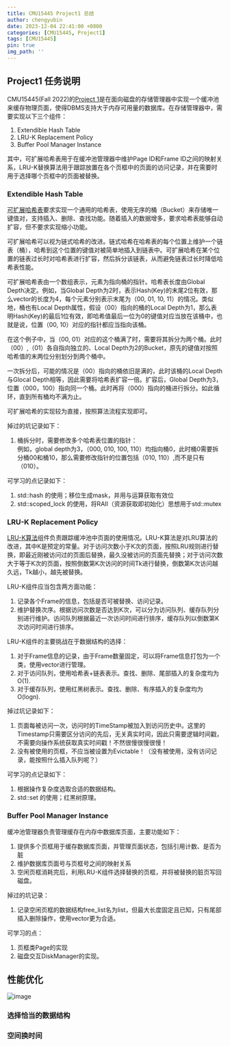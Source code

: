 ```yaml
---
title: CMU15445 Project1 总结
author: chengyubin
date: 2023-12-04 22:41:00 +0800
categories: [CMU15445, Project1]
tags: [CMU15445]
pin: true
img_path: ''
---
```


## Project1 任务说明
CMU15445(Fall 2022)的[Project 1](https://15445.courses.cs.cmu.edu/fall2022/project1/)是在面向磁盘的存储管理器中实现一个缓冲池来缓存物理页面，使得DBMS支持大于内存可用量的数据库。在存储管理器中，需要实现以下三个组件：
1. Extendible Hash Table  
2. LRU-K Replacement Policy
3. Buffer Pool Manager Instance  

其中，可扩展哈希表用于在缓冲池管理器中维护Page ID和Frame ID之间的映射关系，LRU-K替换算法用于跟踪放置在各个页框中的页面的访问记录，并在需要时用于选择哪个页框中的页面被替换。

### Extendible Hash Table  
[可扩展哈希表](https://15445.courses.cs.cmu.edu/fall2022/slides/07-hashtables.pdf)要求实现一个通用的哈希表，使用无序的桶（Bucket）来存储唯一键值对，支持插入、删除、查找功能。随着插入的数据增多，要求哈希表能够自动扩容，但不要求实现缩小功能。

可扩展哈希可以视为链式哈希的改进。链式哈希在哈希表的每个位置上维护一个链表（桶），哈希到这个位置的键值对被简单地插入到链表中。可扩展哈希在某个位置的链表过长时对哈希表进行扩容，然后拆分该链表，从而避免链表过长时降低哈希表性能。

可扩展哈希表由一个数组表示，元素为指向桶的指针。哈希表长度由Global Depth决定。例如，当Global Depth为2时，表示Hash(Key)的末尾2位有效，那么vector的长度为4，每个元素分别表示末尾为（00, 01, 10, 11）的情况。类似地，桶也有Local Depth属性，假设（00）指向的桶的Local Depth为1，那么表明Hash(Key)的最后1位有效，即哈希值最后一位为0的键值对应当放在该桶中，也就是说，位置（00, 10）对应的指针都应当指向该桶。

在这个例子中，当（00, 01）对应的这个桶满了时，需要将其拆分为两个桶。此时（00）,（01）各自指向独立的、Local Depth为2的Bucket，原先的键值对按照哈希值的末两位分别划分到两个桶中。

一次拆分后，可能的情况是（00）指向的桶依旧是满的，此时该桶的Local Depth与Glocal Depth相等，因此需要将哈希表扩容一倍。扩容后，Global Depth为3，位置（000，100）指向同一个桶。此时再将（000）指向的桶进行拆分。如此循环，直到所有桶均不满为止。

可扩展哈希的实现较为直接，按照算法流程实现即可。

掉过的坑记录如下：  
1. 桶拆分时，需要修改多个哈希表位置的指针：  
   例如，global depth为3，（000, 010, 100, 110）均指向桶0，此时桶0需要拆分桶00和桶10，那么需要修改指针的位置包括（010, 110）,而不是只有（010）。

可学习的点记录如下：
1. std::hash 的使用；移位生成mask，并用与运算获取有效位
2. std::scoped_lock 的使用，将RAII（资源获取即初始化）思想用于std::mutex

### LRU-K Replacement Policy
[LRU-K算法](https://15445.courses.cs.cmu.edu/fall2022/slides/06-bufferpool.pdf)组件负责跟踪缓冲池中页面的使用情况。LRU-K算法是对LRU算法的改进，其中K是预定的常量。对于访问次数小于K次的页面，按照LRU规则进行替换，即最近刚被访问过的页面后替换，最久没被访问的页面先替换；对于访问次数大于等于K次的页面，按照倒数第K次访问的时间Tk进行替换，倒数第K次访问越久远，Tk越小，越先被替换。

LRU-K组件应当包含两方面功能：
1. 记录各个Frame的信息，包括是否可被替换、访问记录。
2. 维护替换次序。根据访问次数是否达到K次，可以分为访问队列、缓存队列分别进行维护。访问队列根据最近一次访问时间进行排序，缓存队列以倒数第K次访问时间进行排序。

LRU-K组件的主要挑战在于数据结构的选择：
1. 对于Frame信息的记录，由于Frame数量固定，可以将Frame信息打包为一个类，使用vector进行管理。
2. 对于访问队列，使用哈希表+链表表示。查找、删除、尾部插入的复杂度均为O(1).
3. 对于缓存队列，使用红黑树表示。查找、删除、有序插入的复杂度均为O(logn).

掉过坑记录如下：
1. 页面每被访问一次，访问时的TimeStamp被加入到访问历史中。这里的Timestamp只需要区分访问的先后，无关真实时间，因此只需要逻辑时间戳，不需要向操作系统获取真实时间戳！不然很慢很慢很慢！
2. 没有被使用的页框，不应当被设置为Evictable！（没有被使用，没有访问记录，能按照什么插入队列呢？）

可学习的点记录如下：
1. 根据操作复杂度选取合适的数据结构。
2. std::set 的使用；红黑树原理。

### Buffer Pool Manager Instance
缓冲池管理器负责管理缓存在内存中数据库页面，主要功能如下：
1. 提供多个页框用于缓存数据库页面，并管理页面状态，包括引用计数、是否为脏
2. 维护数据库页面号与页框号之间的映射关系
3. 空闲页框消耗完后，利用LRU-K组件选择替换的页框，并将被替换的脏页写回磁盘。

掉过的坑记录：
1. 记录空闲页框的数据结构free_list名为list，但最大长度固定且已知，只有尾部插入删除操作，使用vector更为合适。

可学习的点：
1. 页框类Page的实现
2. 磁盘交互DiskManager的实现。

## 性能优化
![image](/avatar.jpg)
### 选择恰当的数据结构

### 空间换时间

[nodejs]: https://nodejs.org/
[starter]: https://github.com/cotes2020/chirpy-starter
[pages-workflow-src]: https://docs.github.com/en/pages/getting-started-with-github-pages/configuring-a-publishing-source-for-your-github-pages-site#publishing-with-a-custom-github-actions-workflow
[latest-tag]: https://github.com/cotes2020/jekyll-theme-chirpy/tags
